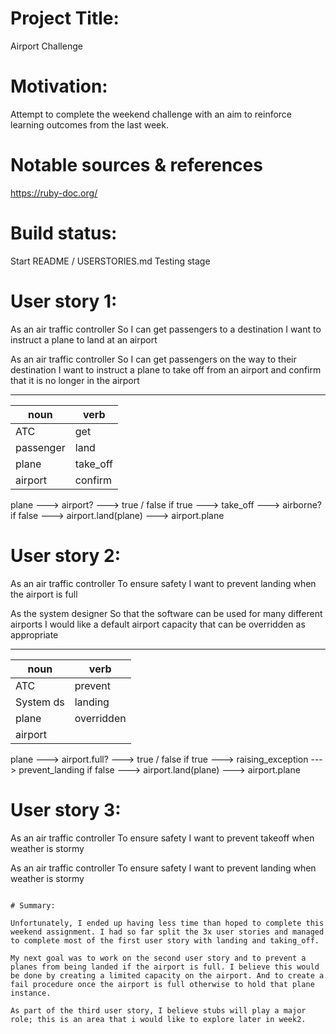 # Project Title:
Airport Challenge

# Motivation: 
Attempt to complete the weekend challenge with an aim to reinforce learning outcomes from the last week. 

# Notable sources & references
https://ruby-doc.org/

# Build status:
Start
README / USERSTORIES.md
Testing stage

# User story 1:
As an air traffic controller 
So I can get passengers to a destination 
I want to instruct a plane to land at an airport

As an air traffic controller 
So I can get passengers on the way to their destination 
I want to instruct a plane to take off from an airport and confirm that it is no longer in the airport

____________________
noun     |   verb
---------|----------
ATC      | get
passenger| land 
plane    | take_off
airport  | confirm

plane ---> airport? ---> true / false
if true ---> take_off ---> airborne?
if false  ---> airport.land(plane) ---> airport.plane

# User story 2:
As an air traffic controller 
To ensure safety 
I want to prevent landing when the airport is full 

As the system designer
So that the software can be used for many different airports
I would like a default airport capacity that can be overridden as appropriate

____________________
noun     |   verb
---------|----------
ATC      | prevent
System ds| landing 
plane    | overridden
airport  | 

plane ---> airport.full? ---> true / false
if true ---> raising_exception ---> prevent_landing
if false  ---> airport.land(plane) ---> airport.plane

# User story 3:
As an air traffic controller 
To ensure safety 
I want to prevent takeoff when weather is stormy 

As an air traffic controller 
To ensure safety 
I want to prevent landing when weather is stormy 
```

# Summary:

Unfortunately, I ended up having less time than hoped to complete this weekend assignment. I had so far split the 3x user stories and managed to complete most of the first user story with landing and taking_off. 

My next goal was to work on the second user story and to prevent a planes from being landed if the airport is full. I believe this would be done by creating a limited capacity on the airport. And to create a fail procedure once the airport is full otherwise to hold that plane instance. 

As part of the third user story, I believe stubs will play a major role; this is an area that i would like to explore later in week2. 

















